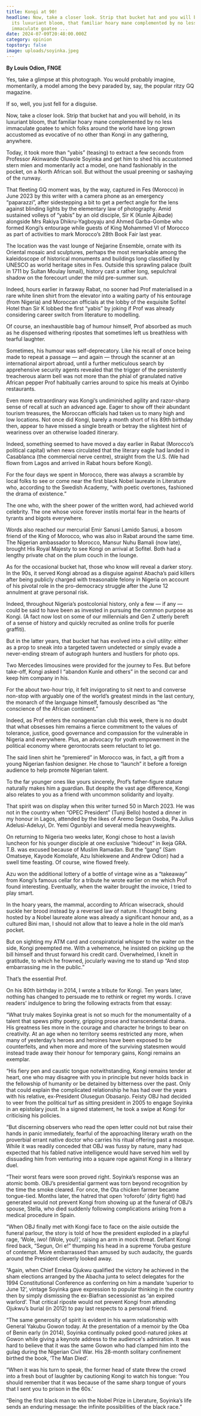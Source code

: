 ```yaml
---
title: Kongi at 90!
headline: Now, take a closer look. Strip that bucket hat and you will behold, in
  its luxuriant bloom, that familiar hoary mane complemented by no less
  immaculate goatee ...
date: 2024-07-09T20:48:00.000Z
category: opinion
topstory: false
image: uploads/soyinka.jpeg
---
```

**By Louis Odion, FNGE**

Yes, take a glimpse at this photograph. You would probably imagine, momentarily, a model among the bevy paraded by, say, the popular ritzy GQ magazine. 

 

If so, well, you just fell for a disguise. 

 

Now, take a closer look. Strip that bucket hat and you will behold, in its luxuriant bloom, that familiar hoary mane complemented by no less immaculate goatee to which folks around the world have long grown accustomed as evocative of no other than Kongi in any gathering, anywhere.

 

Today, it took more than “yabis” (teasing) to extract a few seconds from Professor Akinwande Oluwole Soyinka and get him to shed his accustomed stern mien and momentarily act a model, one hand fashionably in the pocket, on a North African soil. But without the usual preening or sashaying of the runway. 

 

That fleeting GQ moment was, by the way, captured in Fes (Morocco) in June 2023 by this writer with a camera phone as an emergency “paparazzi”, after sidestepping a bit to get a perfect angle for the lens against blinding lights by the elementary law of photography. Amid sustained volleys of “yabis” by an old disciple, Sir K (Kunle Ajibade) alongside Mrs Rakiya Dhikru-Yagboyaju and Ahmed Garba-Gombe who formed Kongi’s entourage while guests of King Mohammed VI of Morocco as part of activities to mark Morocco’s 28th Book Fair last year. 

 

The location was the vast lounge of Nejjarine Ensemble, ornate with its Oriental mosaic and sculptures, perhaps the most remarkable among the kaleidoscope of historical monuments and buildings long classified by UNESCO as world heritage sites in Fes. Outside this sprawling palace (built in 1711 by Sultan Moulay Ismail), history cast a rather long, sepulchral shadow on the forecourt under the mild pre-summer sun.

 

Indeed, hours earlier in faraway Rabat, no sooner had Prof materialised in a rare white linen shirt from the elevator into a waiting party of his entourage (from Nigeria) and Moroccan officials at the lobby of the exquisite Sofitel Hotel than Sir K lobbed the first “yabis” by joking if Prof was already considering career switch from literature to modelling. 

Of course, an inexhaustible bag of humour himself, Prof absorbed as much as he dispensed withering ripostes that sometimes left us breathless with tearful laughter. 



Sometimes, his humour was self-deprecatory. Like his recall of once being made to repeat a passage — and again — through the scanner at an international airport abroad, until a further meticulous search by apprehensive security agents revealed that the trigger of the persistently treacherous alarm bell was not more than the phial of granulated native African pepper Prof habitually carries around to spice his meals at Oyinbo restaurants.  

 

Even more extraordinary was Kongi’s undiminished agility and razor-sharp sense of recall at such an advanced age. Eager to show off their abundant tourism treasures, the Moroccan officials had taken us to many high and low locations. Not once did Kongi, barely a month short of his 89th birthday then, appear to have missed a single breath or betray the slightest hint of weariness over an otherwise loaded itinerary.  

 

Indeed, something seemed to have moved a day earlier in Rabat (Morocco’s political capital) when news circulated that the literary eagle had landed in Casablanca (the commercial nerve centre), straight from the U.S. (We had flown from Lagos and arrived in Rabat hours before Kongi).

 

For the four days we spent in Morocco, there was always a scramble by local folks to see or come near the first black Nobel laureate in Literature who, according to the Swedish Academy, “with poetic overtones, fashioned the drama of existence.” 



The one who, with the sheer power of the written word, had achieved world celebrity. The one whose voice forever instils mortal fear in the hearts of tyrants and bigots everywhere. 

 

Words also reached our mercurial Emir Sanusi Lamido Sanusi, a bosom friend of the King of Morocco, who was also in Rabat around the same time. The Nigerian ambassador to Morocco, Mansur Nuhu Bamali (now late), brought His Royal Majesty to see Kongi on arrival at Sofitel. Both had a lengthy private chat on the plum couch in the lounge. 

 

As for the occasional bucket hat, those who know will reveal a darker story. In the 90s, it served Kongi abroad as a disguise against Abacha’s paid killers after being publicly charged with treasonable felony in Nigeria on account of his pivotal role in the pro-democracy struggle after the June 12 annulment at grave personal risk. 



Indeed, throughout Nigeria’s postcolonial history, only a few — if any — could be said to have been as invested in pursuing the common purpose as Kongi. (A fact now lost on some of our millennials and Gen Z utterly bereft of a sense of history and quickly recruited as online trolls for puerile graffiti).

 

But in the latter years, that bucket hat has evolved into a civil utility: either as a prop to sneak into a targeted tavern undetected or simply evade a never-ending stream of autograph hunters and hustlers for photo ops. 



Two Mercedes limousines were provided for the journey to Fes. But before take-off, Kongi asked I “abandon Kunle and others” in the second car and keep him company in his. 

 

For the about two-hour trip, it felt invigorating to sit next to and converse non-stop with arguably one of the world’s greatest minds in the last century, the monarch of the language himself, famously described as “the conscience of the African continent.”

 

Indeed, as Prof enters the nonagenarian club this week, there is no doubt that what obsesses him remains a fierce commitment to the values of tolerance, justice, good governance and compassion for the vulnerable in Nigeria and everywhere. Plus, an advocacy for youth empowerment in the political economy where gerontocrats seem reluctant to let go. 

 

The said linen shirt he “premiered” in Morocco was, in fact, a gift from a young Nigerian fashion designer. He chose to “launch” it before a foreign audience to help promote Nigerian talent.

 

To the far younger ones like yours sincerely, Prof’s father-figure stature naturally makes him a guardian. But despite the vast age difference, Kongi also relates to you as a friend with uncommon solidarity and loyalty. 

 

That spirit was on display when this writer turned 50 in March 2023. He was not in the country when “OPEC President” (Tunji Bello) hosted a dinner in my honour in Lagos, attended by the likes of Aremo Segun Osoba, Pa Julius Adelusi-Adeluyi, Dr. Yemi Ogunbiyi and several media heavyweights. 

 

On returning to Nigeria two weeks later, Kongi chose to host a lavish luncheon for his younger disciple at one exclusive “hideout” in Ikeja GRA. T.B. was excused because of Muslim Ramadan. But the “gang” (Sam Omatseye, Kayode Komolafe, Azu Ishiekwene and Andrew Odion) had a swell time feasting. Of course, wine flowed freely. 

 

Azu won the additional lottery of a bottle of vintage wine as a “takeaway” from Kongi’s famous cellar for a tribute he wrote earlier on me which Prof found interesting. Eventually, when the waiter brought the invoice, I tried to play smart. 

 

In the hoary years, the mammal, according to African wisecrack, should suckle her brood instead by a reversed law of nature. I thought being hosted by a Nobel laureate alone was already a significant honour and, as a cultured Bini man, I should not allow that to leave a hole in the old man’s pocket. 

 

But on sighting my ATM card and conspiratorial whisper to the waiter on the side, Kongi preempted me. With a vehemence, he insisted on picking up the bill himself and thrust forward his credit card. Overwhelmed, I knelt in gratitude, to which he frowned, jocularly waving me to stand up “And stop embarrassing me in the public.”

 

That’s the essential Prof. 



On his 80th birthday in 2014, I wrote a tribute for Kongi. Ten years later, nothing has changed to persuade me to rethink or regret my words. I crave readers’ indulgence to bring the following extracts from that essay:



“What truly makes Soyinka great is not so much for the monumentality of a talent that spews pithy poetry, gripping prose and transcendental drama. His greatness lies more in the courage and character he brings to bear on creativity.  At an age when no territory seems restricted any more, when many of yesterday’s heroes and heroines have been exposed to be counterfeits, and when more and more of the surviving statesmen would instead trade away their honour for temporary gains, Kongi remains an exemplar. 

 

“His fiery pen and caustic tongue notwithstanding, Kongi remains tender at heart, one who may disagree with you in principle but never holds back in the fellowship of humanity or be detained by bitterness over the past. Only that could explain the complicated relationship he has had over the years with his relative, ex-President Olusegun Obasanjo.  Feisty OBJ had decided to veer from the political turf as sitting president in 2005 to engage Soyinka in an epistolary joust. In a signed statement, he took a swipe at Kongi for criticising his policies.

 

“But discerning observers who read the open letter could not but raise their hands in panic immediately, fearful of the approaching literary wrath on the proverbial errant native doctor who carries his ritual offering past a mosque. While it was readily conceded that OBJ was fussy by nature, many had expected that his fabled native intelligence would have served him well by dissuading him from venturing into a square rope against Kongi in a literary duel.

 

“Their worst fears were soon proved right. Soyinka’s response was an atomic bomb. OBJ’s presidential garment was torn beyond recognition by the time the smoke cleared. For once, the Ota chicken farmer became tongue-tied. Months later, the hatred that open ‘roforofo’ (dirty fight) had generated would not prevent Kongi from showing up at the funeral of OBJ’s spouse, Stella, who died suddenly following complications arising from a medical procedure in Spain. 

 

“When OBJ finally met with Kongi face to face on the aisle outside the funeral parlour, the story is told of how the president exploded in a playful rage, ‘Wole, iwo! (Wole, you!)’, raising an arm in mock threat. Defiant Kongi fired back, “Segun, Ori e!” thumping his head in a supreme Yoruba gesture of contempt.  More embarrassed than amused by such audacity, the guards around the President cleverly looked away.

 

“Again, when Chief Emeka Ojukwu qualified the victory he achieved in the sham elections arranged by the Abacha junta to select delegates for the 1994 Constitutional Conference as conferring on him a mandate ‘superior to June 12’,  vintage Soyinka gave expression to popular thinking in the country then by simply dismissing the ex-Biafran secessionist as ‘an expired warlord’.  That critical riposte would not prevent Kongi from attending Ojukwu’s burial (in 2012) to pay last respects to a personal friend.

 

“The same generosity of spirit is evident in his warm relationship with General Yakubu Gowon today.  At the presentation of a memoir by the Oba of Benin early (in 2014), Soyinka continually poked good-natured jokes at Gowon while giving a keynote address to the audience's admiration. It was hard to believe that it was the same Gowon who had clamped him into the gulag during the Nigerian Civil War. His 28-month solitary confinement birthed the book, ‘The Man Died’.

 

“When it was his turn to speak, the former head of state threw the crowd into a fresh bout of laughter by cautioning Kongi to watch his tongue: ‘You should remember that it was because of the same sharp tongue of yours that I sent you to prison in the 60s.’



“Being the first black man to win the Nobel Prize in Literature, Soyinka’s life sends an enduring message: the infinite possibilities of the black race.”

